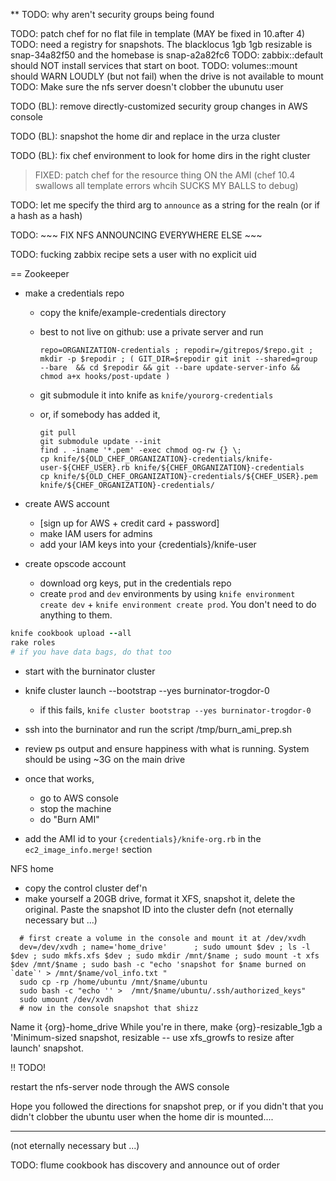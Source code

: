 ** TODO: why aren't security groups being found

TODO: patch chef for no flat file in template (MAY be fixed in 10.after 4)
TODO: need a registry for snapshots. The blacklocus 1gb 1gb resizable is snap-34a82f50 and the homebase is snap-a2a82fc6
TODO: zabbix::default should NOT install services that start on boot.
TODO: volumes::mount should WARN LOUDLY (but not fail) when the drive is not available to mount
TODO: Make sure the nfs server doesn't clobber the ubunutu user

TODO (BL): remove directly-customized security group changes in AWS console

TODO (BL): snapshot the home dir and replace in the urza cluster

TODO (BL): fix chef environment to look for home dirs in the right cluster

> FIXED: patch chef for the resource thing ON the AMI (chef 10.4 swallows all template errors whcih SUCKS MY BALLS to debug)

TODO: let me specify the third arg to `announce` as a string for the realn (or if a hash as a hash)

TODO: ~~~ FIX NFS ANNOUNCING EVERYWHERE ELSE ~~~


TODO: fucking zabbix recipe sets a user with no explicit uid

== Zookeeper

* make a credentials repo
  - copy the knife/example-credentials directory
  - best to not live on github: use a private server and run
   
    ``` 
    repo=ORGANIZATION-credentials ; repodir=/gitrepos/$repo.git ; mkdir -p $repodir ; ( GIT_DIR=$repodir git init --shared=group --bare  && cd $repodir && git --bare update-server-info && chmod a+x hooks/post-update ) 
    ```
    
  - git submodule it into knife as `knife/yourorg-credentials`
  - or, if somebody has added it,
  
    ```
    git pull
    git submodule update --init
    find . -iname '*.pem' -exec chmod og-rw {} \;
    cp knife/${OLD_CHEF_ORGANIZATION}-credentials/knife-user-${CHEF_USER}.rb knife/${CHEF_ORGANIZATION}-credentials
    cp knife/${OLD_CHEF_ORGANIZATION}-credentials/${CHEF_USER}.pem knife/${CHEF_ORGANIZATION}-credentials/
    ```
    

* create AWS account
  - [sign up for AWS + credit card + password]
  - make IAM users for admins
  - add your IAM keys into your {credentials}/knife-user

* create opscode account
  - download org keys, put in the credentials repo
  - create `prod` and `dev` environments by using `knife environment create dev` + `knife environment create prod`. You don't need to do anything to them.  

```ruby
knife cookbook upload --all
rake roles
# if you have data bags, do that too
```

* start with the burninator cluster
* knife cluster launch --bootstrap --yes burninator-trogdor-0
  - if this fails, `knife cluster bootstrap --yes burninator-trogdor-0`

* ssh into the burninator and run the script /tmp/burn_ami_prep.sh

* review ps output and ensure happiness with what is running. System should be using ~3G on the main drive

* once that works,
  - go to AWS console
  - stop the machine
  - do "Burn AMI"

* add the AMI id to your `{credentials}/knife-org.rb` in the `ec2_image_info.merge!` section


NFS home
* copy the control cluster def'n
* make yourself a 20GB drive, format it XFS, snapshot it, delete the original. Paste the snapshot ID into the cluster defn (not eternally necessary but ...)

```
  # first create a volume in the console and mount it at /dev/xvdh
  dev=/dev/xvdh ; name='home_drive'      ; sudo umount $dev ; ls -l $dev ; sudo mkfs.xfs $dev ; sudo mkdir /mnt/$name ; sudo mount -t xfs $dev /mnt/$name ; sudo bash -c "echo 'snapshot for $name burned on `date`' > /mnt/$name/vol_info.txt "
  sudo cp -rp /home/ubuntu /mnt/$name/ubuntu
  sudo bash -c "echo '' >  /mnt/$name/ubuntu/.ssh/authorized_keys"
  sudo umount /dev/xvdh
  # now in the console snapshot that shizz
```

Name it {org}-home_drive
While you're in there, make {org}-resizable_1gb a 'Minimum-sized snapshot, resizable -- use xfs_growfs to resize after launch' snapshot.

!! TODO!

restart the nfs-server node through the AWS console

Hope you followed the directions for snapshot prep, or if you didn't that you didn't clobber the ubuntu user when the home dir is mounted....

__________________________________________________________________________
(not eternally necessary but ...)



TODO: flume cookbook has discovery and announce out of order
